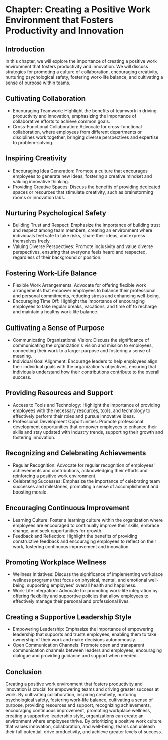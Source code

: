 Chapter: Creating a Positive Work Environment that Fosters Productivity and Innovation
======================================================================================

Introduction
------------

In this chapter, we will explore the importance of creating a positive work environment that fosters productivity and innovation. We will discuss strategies for promoting a culture of collaboration, encouraging creativity, nurturing psychological safety, fostering work-life balance, and cultivating a sense of purpose within teams.

Cultivating Collaboration
-------------------------

* Encouraging Teamwork: Highlight the benefits of teamwork in driving productivity and innovation, emphasizing the importance of collaborative efforts to achieve common goals.
* Cross-Functional Collaboration: Advocate for cross-functional collaboration, where employees from different departments or disciplines work together, bringing diverse perspectives and expertise to problem-solving.

Inspiring Creativity
--------------------

* Encouraging Idea Generation: Promote a culture that encourages employees to generate new ideas, fostering a creative mindset and valuing innovative thinking.
* Providing Creative Spaces: Discuss the benefits of providing dedicated spaces or resources that stimulate creativity, such as brainstorming rooms or innovation labs.

Nurturing Psychological Safety
------------------------------

* Building Trust and Respect: Emphasize the importance of building trust and respect among team members, creating an environment where individuals feel safe to take risks, share their ideas, and express themselves freely.
* Valuing Diverse Perspectives: Promote inclusivity and value diverse perspectives, ensuring that everyone feels heard and respected, regardless of their background or position.

Fostering Work-Life Balance
---------------------------

* Flexible Work Arrangements: Advocate for offering flexible work arrangements that empower employees to balance their professional and personal commitments, reducing stress and enhancing well-being.
* Encouraging Time Off: Highlight the importance of encouraging employees to take regular breaks, vacations, and time off to recharge and maintain a healthy work-life balance.

Cultivating a Sense of Purpose
------------------------------

* Communicating Organizational Vision: Discuss the significance of communicating the organization's vision and mission to employees, connecting their work to a larger purpose and fostering a sense of meaning.
* Individual Goal Alignment: Encourage leaders to help employees align their individual goals with the organization's objectives, ensuring that individuals understand how their contributions contribute to the overall success.

Providing Resources and Support
-------------------------------

* Access to Tools and Technology: Highlight the importance of providing employees with the necessary resources, tools, and technology to effectively perform their roles and pursue innovative ideas.
* Professional Development Opportunities: Promote professional development opportunities that empower employees to enhance their skills and stay updated with industry trends, supporting their growth and fostering innovation.

Recognizing and Celebrating Achievements
----------------------------------------

* Regular Recognition: Advocate for regular recognition of employees' achievements and contributions, acknowledging their efforts and reinforcing a positive work environment.
* Celebrating Successes: Emphasize the importance of celebrating team successes and milestones, promoting a sense of accomplishment and boosting morale.

Encouraging Continuous Improvement
----------------------------------

* Learning Culture: Foster a learning culture within the organization where employees are encouraged to continually improve their skills, embrace change, and seek opportunities for growth.
* Feedback and Reflection: Highlight the benefits of providing constructive feedback and encouraging employees to reflect on their work, fostering continuous improvement and innovation.

Promoting Workplace Wellness
----------------------------

* Wellness Initiatives: Discuss the significance of implementing workplace wellness programs that focus on physical, mental, and emotional well-being, supporting employees' overall health and happiness.
* Work-Life Integration: Advocate for promoting work-life integration by offering flexibility and supportive policies that allow employees to effectively manage their personal and professional lives.

Creating a Supportive Leadership Style
--------------------------------------

* Empowering Leadership: Emphasize the importance of empowering leadership that supports and trusts employees, enabling them to take ownership of their work and make decisions autonomously.
* Open Communication Channels: Promote open and transparent communication channels between leaders and employees, encouraging dialogue and providing guidance and support when needed.

Conclusion
----------

Creating a positive work environment that fosters productivity and innovation is crucial for empowering teams and driving greater success at work. By cultivating collaboration, inspiring creativity, nurturing psychological safety, fostering work-life balance, cultivating a sense of purpose, providing resources and support, recognizing achievements, encouraging continuous improvement, promoting workplace wellness, creating a supportive leadership style, organizations can create an environment where employees thrive. By prioritizing a positive work culture that values innovation, collaboration, and well-being, teams can unleash their full potential, drive productivity, and achieve greater levels of success.

